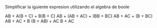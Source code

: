 Simplificar la iguiente expresion utilizando el algebra de boole

AB + A(B + C) + B(B + C)
AB + (AB + AC) + (BB + BC)
AB + AC + (B + BC)
AB + AC + B
(B + AB) + AC
B + AC
